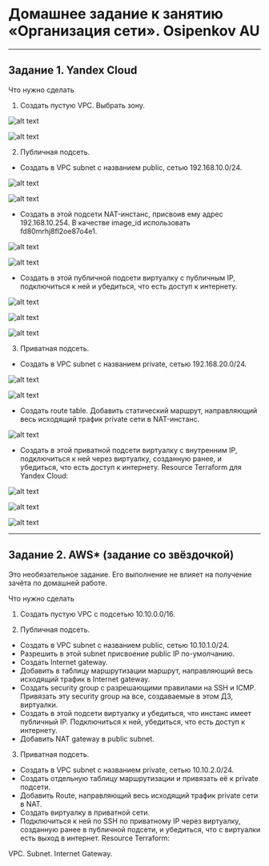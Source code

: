 # Домашнее задание к занятию «Организация сети». Osipenkov AU
----
## Задание 1. Yandex Cloud

Что нужно сделать

1. Создать пустую VPC. Выбрать зону.

![alt text]()

![alt text]()

[]()

2. Публичная подсеть.
* Создать в VPC subnet с названием public, сетью 192.168.10.0/24.

![alt text]()

![alt text]()

[]()

* Создать в этой подсети NAT-инстанс, присвоив ему адрес 192.168.10.254. В качестве image_id использовать fd80mrhj8fl2oe87o4e1.

![alt text]()

![alt text]()

[]()

* Создать в этой публичной подсети виртуалку с публичным IP, подключиться к ней и убедиться, что есть доступ к интернету.

![alt text]()

![alt text]()

![alt text]()

[]()

3. Приватная подсеть.
* Создать в VPC subnet с названием private, сетью 192.168.20.0/24.

![alt text]()

![alt text]()

[]()

* Создать route table. Добавить статический маршрут, направляющий весь исходящий трафик private сети в NAT-инстанс.

![alt text]()

[]()

* Создать в этой приватной подсети виртуалку с внутренним IP, подключиться к ней через виртуалку, созданную ранее, и убедиться, что есть доступ к интернету.
Resource Terraform для Yandex Cloud:

![alt text]()

![alt text]()

![alt text]()

[]()

----

## Задание 2. AWS* (задание со звёздочкой)
Это необязательное задание. Его выполнение не влияет на получение зачёта по домашней работе.

Что нужно сделать

1. Создать пустую VPC с подсетью 10.10.0.0/16.

2. Публичная подсеть.
* Создать в VPC subnet с названием public, сетью 10.10.1.0/24.
* Разрешить в этой subnet присвоение public IP по-умолчанию.
* Создать Internet gateway.
* Добавить в таблицу маршрутизации маршрут, направляющий весь исходящий трафик в Internet gateway.
* Создать security group с разрешающими правилами на SSH и ICMP. Привязать эту security group на все, создаваемые в этом ДЗ, виртуалки.
* Создать в этой подсети виртуалку и убедиться, что инстанс имеет публичный IP. Подключиться к ней, убедиться, что есть доступ к интернету.
* Добавить NAT gateway в public subnet.

3. Приватная подсеть.
* Создать в VPC subnet с названием private, сетью 10.10.2.0/24.
* Создать отдельную таблицу маршрутизации и привязать её к private подсети.
* Добавить Route, направляющий весь исходящий трафик private сети в NAT.
* Создать виртуалку в приватной сети.
* Подключиться к ней по SSH по приватному IP через виртуалку, созданную ранее в публичной подсети, и убедиться, что с виртуалки есть выход в интернет.
Resource Terraform:

VPC.
Subnet.
Internet Gateway.